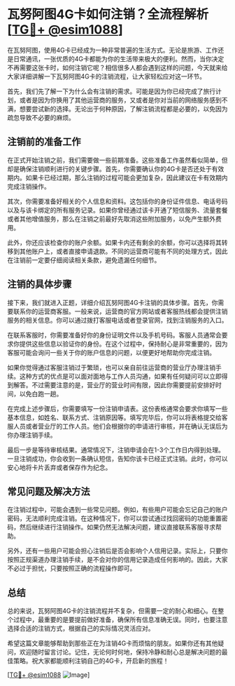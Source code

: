 # 瓦努阿图4G卡如何注销？全流程解析[[TG💪+ @esim1088](https://t.me/s/esim1088)]

在瓦努阿图，使用4G卡已经成为一种非常普遍的生活方式。无论是旅游、工作还是日常通讯，一张优质的4G卡都能为你的生活带来极大的便利。然而，当你决定不再需要这张卡时，如何注销它呢？相信很多人都会遇到这样的问题，今天就来给大家详细讲解一下瓦努阿图4G卡的注销流程，让大家轻松应对这一环节。

首先，我们先了解一下为什么会有注销的需求。可能是因为你已经完成了旅行计划，或者是因为你换用了其他运营商的服务，又或者是你对当前的网络服务感到不满，想要尝试新的选择。无论出于何种原因，了解注销流程都是必要的，以免因为疏忽导致不必要的麻烦。

## 注销前的准备工作

在正式开始注销之前，我们需要做一些前期准备。这些准备工作虽然看似简单，但却是确保注销顺利进行的关键步骤。首先，你需要确认你的4G卡是否还处于有效期内。如果卡已经过期，那么注销的过程可能会更加复杂，因此建议在卡有效期内完成注销操作。

其次，你需要准备好相关的个人信息和资料。这包括你的身份证件信息、电话号码以及与该卡绑定的所有服务记录。如果你曾经通过该卡开通了短信服务、流量套餐或者其他增值服务，那么在注销之前最好先取消这些附加服务，以免产生额外费用。

此外，你还应该检查你的账户余额。如果卡内还有剩余的余额，你可以选择将其转移到其他账户上，或者直接申请退款。不同的运营商可能有不同的处理方式，因此在注销前一定要仔细阅读相关条款，避免遗漏任何细节。

## 注销的具体步骤

接下来，我们就进入正题，详细介绍瓦努阿图4G卡注销的具体步骤。首先，你需要联系你的运营商客服。一般来说，运营商的官方网站或者客服热线都会提供注销服务的相关信息。你可以通过拨打客服电话或者登录官网，找到注销服务的入口。

在联系客服时，你需要准备好你的身份证明文件以及手机号码。客服人员通常会要求你提供这些信息以验证你的身份。在这个过程中，保持耐心是非常重要的，因为客服可能会询问一些关于你的账户信息的问题，以便更好地帮助你完成注销。

如果你觉得通过客服注销过于繁琐，也可以亲自前往运营商的营业厅办理注销手续。这种方式的优点是可以面对面地与工作人员沟通，如果有任何疑问可以立即得到解答。不过需要注意的是，营业厅的营业时间有限，因此你需要提前安排好时间，以免白跑一趟。

在完成上述步骤后，你需要填写一份注销申请表。这份表格通常会要求你填写一些基本信息，如姓名、联系方式、注销原因等。填写完毕后，你可以将表格提交给客服人员或者营业厅的工作人员。他们会根据你的申请进行审核，并在确认无误后为你办理注销手续。

最后一步是等待审核结果。通常情况下，注销申请会在1-3个工作日内得到处理。一旦注销成功，你会收到一条确认短信，告知你该卡已经正式注销。此时，你可以安心地将卡片丢弃或者保存作为纪念。

## 常见问题及解决方法

在注销过程中，可能会遇到一些常见问题。例如，有些用户可能会忘记自己的账户密码，无法顺利完成注销。在这种情况下，你可以尝试通过找回密码的功能重置密码，然后继续进行注销操作。如果仍然无法解决问题，建议直接联系客服寻求帮助。

另外，还有一些用户可能会担心注销后是否会影响个人信用记录。实际上，只要你按照正规渠道办理注销手续，是不会对你的信用记录造成任何影响的。因此，大家不必过于担忧，只要按照正确的流程操作即可。

## 总结

总的来说，瓦努阿图4G卡的注销流程并不复杂，但需要一定的耐心和细心。在整个过程中，最重要的是要提前做好准备，确保所有信息准确无误。同时，也要注意选择合适的注销方式，根据自己的实际情况灵活应对。

希望这篇文章能够帮助到那些正在为注销4G卡而烦恼的朋友。如果你还有其他疑问，欢迎随时留言讨论。记住，无论何时何地，保持冷静和耐心总是解决问题的最佳策略。祝大家都能顺利注销自己的4G卡，开启新的旅程！

[[TG💪+ @esim1088](https://t.me/s/esim1088) ![Image](https://i.postimg.cc/4NQfJmqS/Snipaste-2025-05-13-00-14-12.png)]